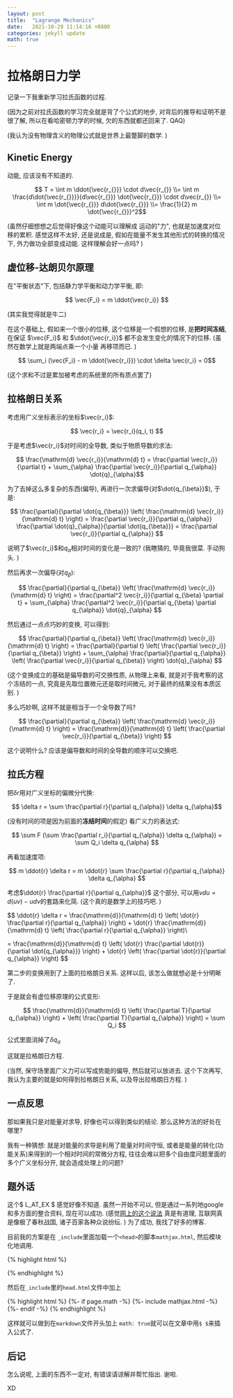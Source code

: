 ```yaml
---
layout: post
title:  "Lagrange Mechanics"
date:   2021-10-29 11:14:16 +0800 
categories: jekyll update
math: true
---
```

# 拉格朗日力学
记录一下我重新学习拉氏函数的过程. 

(因为之前对拉氏函数的学习完全就是背了个公式的地步, 
对背后的推导和证明不是很了解, 所以在看哈密顿力学的时候, 
欠的东西就都还回来了. QAQ)

(我认为没有物理含义的物理公式就是世界上最蹩脚的数学. )

## Kinetic Energy
动能, 应该没有不知道的. 

$$ T = \int  m \ddot{\vec{r_{}}} \cdot d\vec{r_{}} \\= 
\int m \frac{d\dot{\vec{r_{}}}}{d\vec{r_{}}} \dot{\vec{r_{}}} 
\cdot d\vec{r_{}} \\= 
\int m \dot{\vec{r_{}}} d\dot{\vec{r_{}}} \\= 
\frac{1}{2} m \dot{\vec{r_{}}}^2$$

(虽然仔细想想之后觉得好像这个动能可以理解成
运动的"力", 也就是加速度对位移的累积. 感觉这样不太好, 
还是说成是, 假如在能量不发生其他形式的转换的情况下, 
外力做功全部变成动能. 这样理解会好一点吗? )

## 虚位移-达朗贝尔原理
在"平衡状态"下, 包括静力学平衡和动力学平衡, 即: 

$$ \vec{F_i} = m \ddot{\vec{r_i}} $$

(其实我觉得就是牛二)

在这个基础上, 假如来一个很小的位移, 这个位移是一个假想的位移, 
是**把时间冻结**, 在保证 $\vec{F_i}$ 和 $\ddot{\vec{r_i}}$
都不会发生变化的情况下的位移. (虽然在数学上就是两端点乘一个小量
再移项而已. )

$$ \sum_i (\vec{F_i} - m \ddot{\vec{r_i}}) \cdot 
\delta \vec{r_i} = 0$$

(这个求和不过是累加被考虑的系统里的所有质点罢了)

## 拉格朗日关系
考虑用广义坐标表示的坐标$\vec{r_i}$: 

$$ \vec{r_i} = \vec{r_i}(q_i, t) $$

于是考虑$\vec{r_i}$对时间的全导数, 类似于物质导数的求法: 

$$ \frac{\mathrm{d} \vec{r_i}}{\mathrm{d} t} = \frac{\partial \vec{r_i}}{\partial t} +
   \sum_{\alpha} \frac{\partial \vec{r_i}}{\partial q_{\alpha}}
   \dot{q}_{\alpha}$$

为了去掉这么多复杂的东西(偏导), 再进行一次求偏导(对$\dot{q_{\beta}}$), 于是: 

$$ \frac{\partial}{\partial \dot{q_{\beta}}} \left( \frac{\mathrm{d}
   \vec{r_i}}{\mathrm{d} t} \right) = \frac{\partial \vec{r_i}}{\partial
   q_{\alpha}} \frac{\partial \dot{q}_{\alpha}}{\partial \dot{q_{\beta}}} =
   \frac{\partial \vec{r_i}}{\partial q_{\alpha}} $$

说明了$\vec{r_i}$和$q_{\alpha}$相对时间的变化是一致的? 
(我瞎猜的, 毕竟我很菜. 手动狗头. )

然后再求一次偏导(对$q_{\beta}$): 

$$ \frac{\partial}{\partial q_{\beta}} \left( \frac{\mathrm{d} \vec{r_i}}{\mathrm{d}
   t} \right) = \frac{\partial^2 \vec{r_i}}{\partial q_{\beta} \partial t} +
   \sum_{\alpha} \frac{\partial^2 \vec{r_i}}{\partial q_{\beta} \partial
   q_{\alpha}} \dot{q}_{\alpha} $$

然后通过一点点巧妙的变换, 可以得到: 

$$ \frac{\partial}{\partial q_{\beta}} \left( \frac{\mathrm{d} \vec{r_i}}{\mathrm{d}
   t} \right) = \frac{\partial}{\partial t} \left( \frac{\partial
   \vec{r_i}}{\partial q_{\beta}} \right) + \sum_{\alpha}
   \frac{\partial}{\partial q_{\alpha}} \left( \frac{\partial
   \vec{r_i}}{\partial q_{\beta}} \right) \dot{q}_{\alpha} $$

(这个变换成立的基础是偏导数的可交换性质, 
从物理上来看, 就是对于我考察的这个冻结的一点, 
究竟是先取位置微元还是取时间微元, 对于最终的结果没有本质区别. )

多么巧妙啊, 这样不就是相当于一个全导数了吗? 

$$ \frac{\partial}{\partial q_{\beta}} \left( \frac{\mathrm{d} \vec{r_i}}{\mathrm{d}
   t} \right) = \frac{\mathrm{d}}{\mathrm{d} t} \left( \frac{\partial
   \vec{r_i}}{\partial q_{\beta}} \right) $$

这个说明什么? 应该是偏导数和时间的全导数的顺序可以交换吧. 

## 拉氏方程
把$\delta r$用对广义坐标的偏微分代换: 

$$ \delta r = \sum \frac{\partial r}{\partial q_{\alpha}} \delta q_{\alpha}$$

(没有时间的项是因为前面的**冻结时间**的假定)
看广义力的表达式: 

$$ \sum F 
  (\sum \frac{\partial r_i}{\partial q_{\alpha}} \delta q_{\alpha}) 
  = \sum Q_i \delta q_{\alpha} $$

再看加速度项: 

$$ m \ddot{r} \delta r = 
m \ddot{r} \sum \frac{\partial r}{\partial q_{\alpha}} \delta q_{\alpha}
$$

考虑$\ddot{r} \frac{\partial r}{\partial q_{\alpha}}$ 
这个部分, 可以用$v du = d(u v) - u dv$的套路来化简. 
(这个真的是数学上的技巧吧. )

$$ \ddot{r} \delta r = 
   \frac{\mathrm{d}}{\mathrm{d} t} \left( \dot{r} \frac{\partial r}{\partial
   q_{\alpha}} \right) + \dot{r} \frac{\mathrm{d}}{\mathrm{d} t} \left( \frac{\partial
   r}{\partial q_{\alpha}} \right)\\
   
   = \frac{\mathrm{d}}{\mathrm{d} t} \left( \dot{r} \frac{\partial \dot{r}}{\partial
   \dot{q_{\alpha}}} \right) + \dot{r}  \left( \frac{\partial
   \dot{r}}{\partial q_{\alpha}} \right)
$$

第二步的变换用到了上面的拉格朗日关系. 这样以后, 
该怎么做就想必是十分明晰了. 

于是就会有虚位移原理的公式变形: 

$$ \frac{\mathrm{d}}{\mathrm{d} t} \left( \frac{\partial T}{\partial q_{\alpha}}
   \right) + \left( \frac{\partial T}{\partial q_{\alpha}} \right) = \sum Q_i 
$$

公式里面消掉了$\delta q_{\alpha}$

这就是拉格朗日方程. 

(当然, 保守场里面广义力可以写成势能的偏导, 然后就可以放进去. 
这个下次再写, 我认为主要的就是如何得到拉格朗日关系, 
以及导出拉格朗日方程. )

## 一点反思
那如果我只是对能量对求导, 好像也可以得到类似的结论. 
那么这种方法的好处在哪里? 

我有一种猜想: 就是对能量的求导是利用了能量对时间守恒, 
或者是能量的转化(功能关系)来得到的一个相对时间的常微分方程, 
往往会难以把多个自由度问题里面的多个广义坐标分开, 
就会造成处理上的问题? 

## 题外话
这个$ L_AT_EX $ 感觉好像不知道. 虽然一开始不可以, 
但是通过一系列地google和多方面的整合资料, 
现在可以成功. 
(感觉[网上的这个说法](https://lloyar.github.io/2018/10/08/mathjax-in-jekyll.html)
真是有道理, 互联网真是像极了春秋战国, 诸子百家各种众说纷纭. )
为了成功, 我找了好多的博客. 

目前我的方案是在
`_include`里面加载一个`<head>`的脚本`mathjax.html`, 
然后模块化地调用. 

{% highlight html %}
<script src="https://cdn.mathjax.org/mathjax/latest/MathJax.js?config=TeX-AMS-MML_HTMLorMML" type="text/javascript"></script>
<script type="text/x-mathjax-config">
    MathJax.Hub.Config({
        tex2jax: {
        skipTags: ['script', 'noscript', 'style', 'textarea', 'pre'],
        inlineMath: [['$','$']]
        }
    });
</script>
{% endhighlight %}

然后在`_include`里的`head.html`文件中加上

{% highlight html %}
{%- if page.math -%}
  {%- include mathjax.html -%}
{%- endif -%}
{% endhighlight %}

这样就可以做到在`markdown`文件开头加上
`math: true`就可以在文章中用`$ $`来插入公式了. 

## 后记
怎么说呢, 上面的东西不一定对, 有错误请谅解并帮忙指出. 谢啦. 

XD